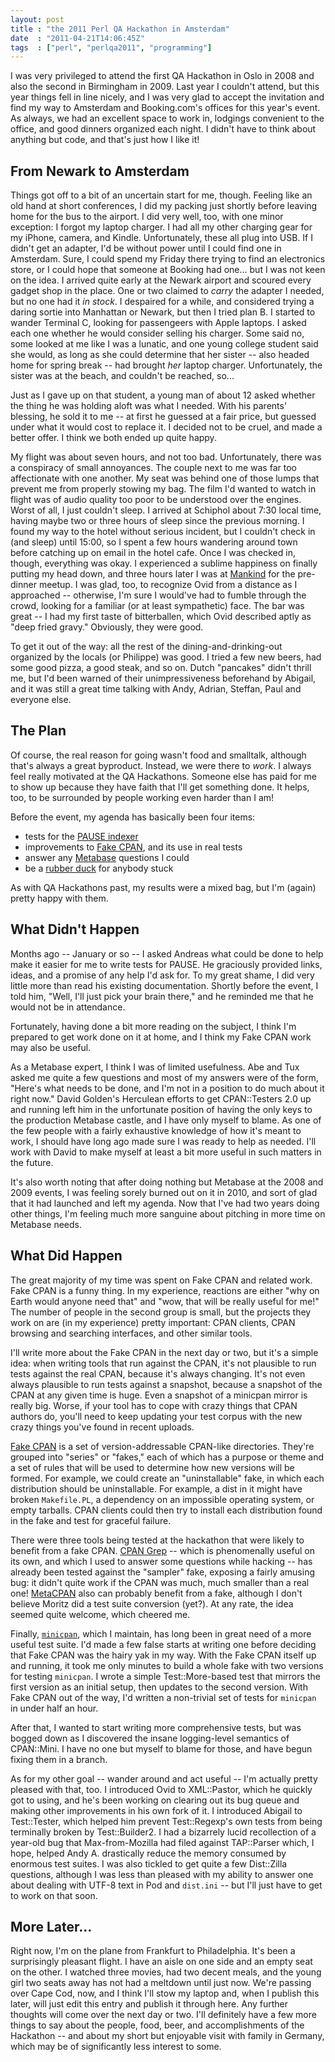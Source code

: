 ```yaml
---
layout: post
title : "the 2011 Perl QA Hackathon in Amsterdam"
date  : "2011-04-21T14:06:45Z"
tags  : ["perl", "perlqa2011", "programming"]
---
```

I was very privileged to attend the first QA Hackathon in Oslo in 2008 and also
the second in Birmingham in 2009.  Last year I couldn't attend, but this year
things fell in line nicely, and I was very glad to accept the invitation and
find my way to Amsterdam and Booking.com's offices for this year's event.  As
always, we had an excellent space to work in, lodgings convenient to the
office, and good dinners organized each night.  I didn't have to think about
anything but code, and that's just how I like it!

## From Newark to Amsterdam

Things got off to a bit of an uncertain start for me, though.  Feeling like an
old hand at short conferences, I did my packing just shortly before leaving
home for the bus to the airport.  I did very well, too, with one minor
exception:  I forgot my laptop charger.  I had all my other charging gear for
my iPhone, camera, and Kindle.  Unfortunately, these all plug into USB.  If I
didn't get an adapter, I'd be without power until I could find one in
Amsterdam.  Sure, I could spend my Friday there trying to find an electronics
store, or I could hope that someone at Booking had one... but I was not keen on
the idea.  I arrived quite early at the Newark airport and scoured every gadget
shop in the place.  One or two claimed to *carry* the adapter I needed, but no
one had it *in stock*.  I despaired for a while, and considered trying a daring
sortie into Manhattan or Newark, but then I tried plan B.  I started to wander
Terminal C, looking for passengeers with Apple laptops.  I asked each one
whether he would consider selling his charger.  Some said no, some looked at me
like I was a lunatic, and one young college student said she would, as long as
she could determine that her sister -- also headed home for spring break -- had
brought *her* laptop charger.  Unfortunately, the sister was at the beach,
and couldn't be reached, so...

Just as I gave up on that student, a young man of about 12 asked whether the
thing he was holding aloft was what I needed.  With his parents' blessing, he
sold it to me -- at first he guessed at a fair price, but guessed under what it
would cost to replace it.  I decided not to be cruel, and made a better offer.
I think we both ended up quite happy.

My flight was about seven hours, and not too bad.  Unfortunately, there was a
conspiracy of small annoyances.  The couple next to me was far too affectionate
with one another.  My seat was behind one of those lumps that prevent me from
properly stowing my bag.  The film I'd wanted to watch in flight was of audio
quality too poor to be understood over the engines.  Worst of all, I just
couldn't sleep.  I arrived at Schiphol about 7:30 local time, having maybe two
or three hours of sleep since the previous morning.  I found my way to the
hotel without serious incident, but I couldn't check in (and sleep) until
15:00, so I spent a few hours wandering around town before catching up on email
in the hotel cafe.  Once I was checked in, though, everything was okay.  I
experienced a sublime happiness on finally putting my head down, and three
hours later I was at [Mankind](http://mankind.nl/) for the pre-dinner meetup.
I was glad, too, to recognize Ovid from a distance as I approached --
otherwise, I'm sure I would've had to fumble through the crowd, looking for a
familiar (or at least sympathetic) face.  The bar was great -- I had my first
taste of bitterballen, which Ovid described aptly as "deep fried gravy."
Obviously, they were good.

To get it out of the way: all the rest of the dining-and-drinking-out organized
by the locals (or Philippe) was good.  I tried a few new beers, had some good
pizza, a good steak, and so on.  Dutch "pancakes" didn't thrill me, but I'd
been warned of their unimpressiveness beforehand by Abigail, and it was still a
great time talking with Andy, Adrian, Steffan, Paul and everyone else.

## The Plan

Of course, the real reason for going wasn't food and smalltalk, although that's
always a great byproduct.  Instead, we were there to *work*.  I always feel
really motivated at the QA Hackathons.  Someone else has paid for me to show up
because they have faith that I'll get something done.  It helps, too, to be
surrounded by people working even harder than I am!

Before the event, my agenda has basically been four items:

* tests for the [PAUSE indexer](http://github.com/andk/pause)
* improvements to [Fake CPAN](http://fakecpan.org/), and its use in real tests
* answer any [Metabase](http://search.cpan.org/dist/Metabase/) questions I could
* be a [rubber duck](http://c2.com/cgi/wiki?RubberDucking) for anybody stuck

As with QA Hackathons past, my results were a mixed bag, but I'm (again) pretty
happy with them.

## What Didn't Happen

Months ago -- January or so -- I asked Andreas what could be done to help make
it easier for me to write tests for PAUSE.  He graciously provided links,
ideas, and a promise of any help I'd ask for.  To my great shame, I did very
little more than read his existing documentation.  Shortly before the event, I
told him, "Well, I'll just pick your brain there," and he reminded me that he
would not be in attendance.

Fortunately, having done a bit more reading on the subject, I think I'm
prepared to get work done on it at home, and I think my Fake CPAN work may also
be useful.

As a Metabase expert, I think I was of limited usefulness.  Abe and Tux asked
me quite a few questions and most of my answers were of the form, "Here's what
needs to be done, and I'm not in a position to do much about it right now."
David Golden's Herculean efforts to get CPAN::Testers 2.0 up and running left
him in the unfortunate position of having the only keys to the production
Metabase castle, and I have only myself to blame.  As one of the few people
with a fairly exhaustive knowledge of how it's meant to work, I should have
long ago made sure I was ready to help as needed.  I'll work with David to make
myself at least a bit more useful in such matters in the future.

It's also worth noting that after doing nothing but Metabase at the 2008 and
2009 events, I was feeling sorely burned out on it in 2010, and sort of glad
that it had launched and left my agenda.  Now that I've had two years doing
other things, I'm feeling much more sanguine about pitching in more time on
Metabase needs.

## What Did Happen

The great majority of my time was spent on Fake CPAN and related work.  Fake
CPAN is a funny thing.  In my experience, reactions are either "why on Earth
would anyone need that" and "wow, that will be really useful for me!"  The
number of people in the second group is small, but the projects they work on
are (in my experience) pretty important:  CPAN clients, CPAN browsing and
searching interfaces, and other similar tools.

I'll write more about the Fake CPAN in the next day or two, but it's a simple
idea:  when writing tools that run against the CPAN, it's not plausible to run
tests against the real CPAN, because it's always changing.  It's not even
always plausible to run tests against a snapshot, because a snapshot of the
CPAN at any given time is huge.  Even a snapshot of a minicpan mirror is really
big.  Worse, if your tool has to cope with crazy things that CPAN authors do,
you'll need to keep updating your test corpus with the new crazy things you've
found in recent uploads.

[Fake CPAN](http://fakecpan.org/) is a set of version-addressable CPAN-like
directories.  They're grouped into "series" or "fakes," each of which has a
purpose or theme and a set of rules that will be used to determine how new
versions will be formed.  For example, we could create an "uninstallable" fake,
in which each distribution should be uninstallable.  For example, a dist in it
might have broken `Makefile.PL`, a dependency on an impossible operating
system, or empty tarballs.  CPAN clients could then try to install each
distribution found in the fake and test for graceful failure.

There were three tools being tested at the hackathon that were likely to
benefit from a fake CPAN.  [CPAN Grep](http://grep.cpan.me/) -- which is
phenomenally useful on its own, and which I used to answer some questions while
hacking -- has already been tested against the "sampler" fake, exposing a
fairly amusing bug:  it didn't quite work if the CPAN was much, much smaller
than a real one!  [MetaCPAN](http://metacpan.org/) also can probably benefit
from a fake, although I don't believe Moritz did a test suite conversion
(yet?).  At any rate, the idea seemed quite welcome, which cheered me.

Finally, [`minicpan`](http://search.cpan.org/dist/CPAN-Mini), which I maintain,
has long been in great need of a more useful test suite.  I'd made a few false
starts at writing one before deciding that Fake CPAN was the hairy yak in my
way.  With the Fake CPAN itself up and running, it took me only minutes to
build a whole fake with two versions for testing `minicpan`.  I wrote a simple
Test::More-based test that mirrors the first version as an initial setup, then
updates to the second version.  With Fake CPAN out of the way, I'd written a
non-trivial set of tests for `minicpan` in under half an hour.

After that, I wanted to start writing more comprehensive tests, but was bogged
down as I discovered the insane logging-level semantics of CPAN::Mini.  I have
no one but myself to blame for those, and have begun fixing them in a branch.

As for my other goal -- wander around and act useful -- I'm actually pretty
pleased with that, too.  I introduced Ovid to XML::Pastor, which he quickly got
to using, and he's been working on clearing out its bug queue and making other
improvements in his own fork of it.  I introduced Abigail to Test::Tester,
which helped him prevent Test::Regexp's own tests from being terminally broken
by Test::Builder2.  I had a bizarrely lucid recollection of a year-old bug that
Max-from-Mozilla had filed against TAP::Parser which, I hope, helped Andy A.
drastically reduce the memory consumed by enormous test suites.  I was also
tickled to get quite a few Dist::Zilla questions, although I was less than
pleased with my ability to answer one about dealing with UTF-8 text in Pod and
`dist.ini` -- but I'll just have to get to work on that soon.

## More Later...

Right now, I'm on the plane from Frankfurt to Philadelphia.  It's been a
surprisingly pleasant flight.  I have an aisle on one side and an empty seat on
the other.  I watched three movies, had two decent meals, and the young girl
two seats away has not had a meltdown until just now.  We're passing over Cape
Cod, now, and I think I'll stow my laptop and, when I publish this later, will
just edit this entry and publish it through here.  Any further thoughts will
come over the next day or two.  I'll definitely have a few more things to say
about the people, food, beer, and accomplishments of the Hackathon -- and about
my short but enjoyable visit with family in Germany, which may be of significantly less interest to some.
